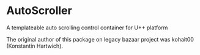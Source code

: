 # AutoScroller
A templateable auto scrolling control container for U++ platform

The original author of this package on legacy bazaar project was kohait00 (Konstantin Hartwich).
